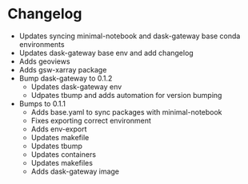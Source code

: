 # Changelog
  - Updates syncing minimal-notebook and dask-gateway base conda environments
  - Updates dask-gateway base env and add changelog
  - Adds geoviews
  - Adds gsw-xarray package
- Bump dask-gateway to 0.1.2
  - Updates dask-gateway env
  - Udpates tbump and adds automation for version bumping
- Bumps to 0.1.1
  - Adds base.yaml to sync packages with minimal-notebook
  - Fixes exporting correct environment
  - Adds env-export
  - Updates makefile
  - Updates tbump
  - Updates containers
  - Updates makefiles
  - Adds dask-gateway image

